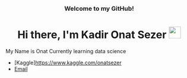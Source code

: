 <!-- HEADER -->
<h3 align="center">
<br>Welcome to my GitHub!
</h3>
 
<h1 align="center">Hi there, I'm Kadir Onat Sezer </a> <img src="https://user-images.githubusercontent.com/64318469/176737130-33ef105d-385a-43e4-a68e-33ac3f19ab12.gif" height="32" /></h1>
 
  
My Name is Onat Currently learning data science
 
- [Kaggle]https://www.kaggle.com/onatsezer
- [Email](mailto:sezeronat418@gmail.com)
